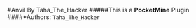 #Anvil By Taha_The_Hacker
#####This is a <strong>PocketMine</strong> Plugin
####*Authors: ```Taha_The_Hacker```
